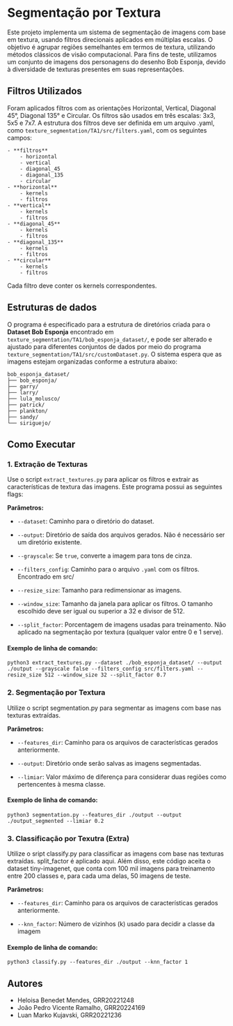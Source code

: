 # Segmentação por Textura

Este projeto implementa um sistema de segmentação de imagens com base em textura, usando filtros direcionais aplicados em múltiplas escalas. O objetivo é agrupar regiões semelhantes em termos de textura, utilizando métodos clássicos de visão computacional. Para fins de teste, utilizamos um conjunto de imagens dos personagens do desenho Bob Esponja, devido à diversidade de texturas presentes em suas representações.

## Filtros Utilizados

Foram aplicados filtros com as orientações Horizontal, Vertical, Diagonal 45°, Diagonal 135° e Circular.
Os filtros são usados em três escalas: 3x3, 5x5 e 7x7.
A estrutura dos filtros deve ser definida em um arquivo .yaml, como `texture_segmentation/TA1/src/filters.yaml`, com os seguintes campos:

```
- **filtros**
    - horizontal
    - vertical
    - diagonal_45
    - diagonal_135
    - circular
- **horizontal**
    - kernels
    - filtros
- **vertical**
    - kernels
    - filtros
- **diagonal_45**
    - kernels
    - filtros
- **diagonal_135**
    - kernels
    - filtros
- **circular**
    - kernels
    - filtros
```

Cada filtro deve conter os kernels correspondentes.

## Estruturas de dados

O programa é especificado para a estrutura de diretórios criada para o **Dataset Bob Esponja** encontrado em `texture_segmentation/TA1/bob_esponja_dataset/`, e pode ser alterado e ajustado para diferentes conjuntos de dados por meio do programa `texture_segmentation/TA1/src/customDataset.py`. O sistema espera que as imagens estejam organizadas conforme a estrutura abaixo:

```
bob_esponja_dataset/
├── bob_esponja/
├── garry/
├── larry/
├── lula_molusco/
├── patrick/
├── plankton/
├── sandy/
└── siriguejo/
```
    
## Como Executar

### 1. Extração de Texturas

Use o script `extract_textures.py` para aplicar os filtros e extrair as características de textura das imagens.
Este programa possui as seguintes flags:

**Parâmetros:**
- `--dataset`: Caminho para o diretório do dataset.

- `--output`: Diretório de saída dos arquivos gerados. Não é necessário ser um diretório existente.

- `--grayscale`:  Se `true`, converte a imagem para tons de cinza.

- `--filters_config`: Caminho para o arquivo `.yaml` com os filtros. Encontrado em src/

- `--resize_size`: Tamanho para redimensionar as imagens.

- `--window_size`: Tamanho da janela para aplicar os filtros. O tamanho escolhido deve ser igual ou superior a 32 e divisor de 512.

- `--split_factor`: Porcentagem de imagens usadas para treinamento. Não aplicado na segmentação por textura (qualquer valor entre 0 e 1 serve).

#### Exemplo de linha de comando:

```
python3 extract_textures.py --dataset ./bob_esponja_dataset/ --output ./output --grayscale false --filters_config src/filters.yaml --resize_size 512 --window_size 32 --split_factor 0.7
```

### 2. Segmentação por Textura

Utilize o script segmentation.py para segmentar as imagens com base nas texturas extraídas.

**Parâmetros:**

- `--features_dir`: Caminho para os arquivos de características gerados anteriormente.

- `--output`: Diretório onde serão salvas as imagens segmentadas.

- `--limiar`: Valor máximo de diferença para considerar duas regiões como pertencentes à mesma classe.

#### Exemplo de linha de comando:

```
python3 segmentation.py --features_dir ./output --output ./output_segmented --limiar 0.2
```

### 3. Classificação por Texutra (Extra)

Utilize o sript classify.py para classificar as imagens com base nas texturas extraídas. split_factor é aplicado aqui. Além disso, este código aceita o dataset tiny-imagenet, que conta com 100 mil imagens para treinamento entre 200 classes e, para cada uma delas, 50 imagens de teste.

**Parâmetros:**

- `--features_dir`: Caminho para os arquivos de características gerados anteriormente.

- `--knn_factor`: Número de vizinhos (k) usado para decidir a classe da imagem 

#### Exemplo de linha de comando:

```
python3 classify.py --features_dir ./output --knn_factor 1
```

## Autores
- Heloisa Benedet Mendes, GRR20221248
- João Pedro Vicente Ramalho, GRR20224169
- Luan Marko Kujavski, GRR20221236
